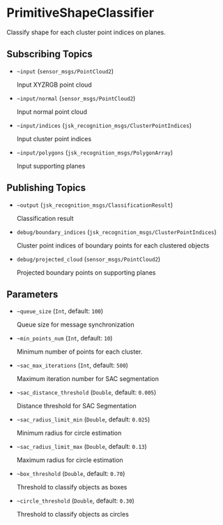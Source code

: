 PrimitiveShapeClassifier
=========================

Classify shape for each cluster point indices on planes.

## Subscribing Topics

* `~input` (`sensor_msgs/PointCloud2`)

    Input XYZRGB point cloud

* `~input/normal` (`sensor_msgs/PointCloud2`)

    Input normal point cloud

* `~input/indices` (`jsk_recognition_msgs/ClusterPointIndices`)

    Input cluster point indices

* `~input/polygons` (`jsk_recognition_msgs/PolygonArray`)

    Input supporting planes

## Publishing Topics

* `~output` (`jsk_recognition_msgs/ClassificationResult`)

    Classification result

* `debug/boundary_indices` (`jsk_recognition_msgs/ClusterPointIndices`)

    Cluster point indices of boundary points for each clustered objects

* `debug/projected_cloud` (`sensor_msgs/PointCloud2`)

    Projected boundary points on supporting planes

## Parameters

* `~queue_size` (`Int`, default: `100`)

    Queue size for message synchronization

* `~min_points_num` (`Int`, default: `10`)

    Minimum number of points for each cluster.

* `~sac_max_iterations` (`Int`, default: `500`)

    Maximum iteration number for SAC segmentation

* `~sac_distance_threshold` (`Double`, default: `0.005`)

    Distance threshold for SAC Segmentation

* `~sac_radius_limit_min` (`Double`, default: `0.025`)

    Minimum radius for circle estimation

* `~sac_radius_limit_max` (`Double`, default: `0.13`)

    Maximum radius for circle estimation

* `~box_threshold` (`Double`, default: `0.70`)

    Threshold to classify objects as boxes

* `~circle_threshold` (`Double`, default: `0.30`)

    Threshold to classify objects as circles
